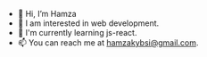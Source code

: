 - 👋 Hi, I’m Hamza
- 👀 I am interested in web development. 
- 🌱 I'm currently learning js-react.
- 📫 You can reach me at hamzakybsi@gmail.com.  

<!---
hamzakyb/hamzakyb is a ✨ special ✨ repository because its `README.md` (this file) appears on your GitHub profile.
You can click the Preview link to take a look at your changes.
--->

